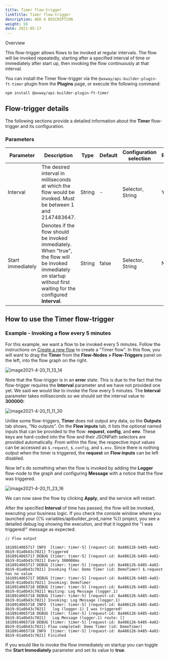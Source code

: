 ```yaml
---
title: Timer flow-trigger
linkTitle: Timer flow-trigger
description: ADD A DESCRIPTION
weight: 50
date: 2021-05-17
---
```


Overview

This flow-trigger allows flows to be invoked at regular intervals. The flow will be invoked repeatedly, starting after a specified interval of time or immediately after start up, then invoking the flow continuously at that interval.

You can install the Timer flow-trigger via the `@axway/api-builder-plugin-ft-timer` plugin from the **Plugins** page, or execute the following command:

```bash
npm install @axway/api-builder-plugin-ft-timer
```

## Flow-trigger details

The following sections provide a detailed information about the **Timer** flow-trigger and its configuration.

### Parameters

| Parameter | Description | Type | Default | Configuration selection | Required |
| --- | --- | --- | --- | --- | --- |
| Interval | The desired interval in milliseconds at which the flow would be invoked. Must be between 1 and 2147483647. | String | \- | Selector, String | Yes |
| Start immediately | Denotes if the flow should be invoked immediately. When "true", the flow will be invoked immediately on startup without first waiting for the configured **Interval**. | String | false | Selector, String | No |

## How to use the Timer flow-trigger

### Example - Invoking a flow every 5 minutes

For this example, we want a flow to be invoked every 5 minutes. Follow the instructions on [Create a new flow](/docs/developer_guide/flows/manage_flows/create_a_new_flow/) to create a "Timer flow". In this flow, you will want to drag the **Timer** from the **Flow-Nodes > Flow-Triggers** panel on the left, into the flow graph on the right.

![image2021-4-20_11_13_14](/Images/image2021-4-20_11_13_14.png)

Note that the flow-trigger is in an **error** state. This is due to the fact that the flow-trigger requires the **Interval** parameter and we have not provided one yet. We said we would like to invoke the flow every 5 minutes. The **Interval** parameter takes milliseconds so we should set the interval value to **300000:**

![image2021-4-20_11_11_30](/Images/image2021-4-20_11_11_30.png)

Unlike some flow-triggers, **Timer** does not output any data, so the **Outputs** tab shows, "No outputs". On the **Flow inputs** tab, it lists the optional named inputs that can be provided to the flow: **request**, **config**, and **env**. These keys are hard-coded into the flow and their JSONPath selectors are provided automatically. From within the flow, the respective input values can be accessed as `$.request`, `$.config`, and `$.env`. Since there is nothing output when the timer is triggered, the **request** on **Flow inputs** can be left disabled.

Now let's do something when the flow is invoked by adding the **Logger** flow-node to the graph and configuring **Message** with a notice that the flow was triggered.

![image2021-4-20_11_23_16](/Images/image2021-4-20_11_23_16.png)

We can now save the flow by clicking **Apply**, and the service will restart.

After the specified **Interval** of time has passed, the flow will be invoked, executing your business logic. If you check the console window where you launched your {{% variables/apibuilder_prod_name %}} project, you see a detailed debug log showing the execution, and that it logged the "I was triggered!" message as expected:

```
// Flow output

1618914065717 INFO  [timer: timer-5] [request-id: 8a486126-b485-4a02-8b19-01a0b43c7021] Triggered
1618914065717 DEBUG [timer: timer-5] [request-id: 8a486126-b485-4a02-8b19-01a0b43c7021] Every 300000ms
1618914065717 DEBUG [timer: timer-5] [request-id: 8a486126-b485-4a02-8b19-01a0b43c7021] Invoking flow: Demo Timer (id: DemoTimer) $.request has no value
1618914065717 DEBUG [timer: timer-5] [request-id: 8a486126-b485-4a02-8b19-01a0b43c7021] Invoking: DemoTimer
1618914065718 DEBUG [timer: timer-5] [request-id: 8a486126-b485-4a02-8b19-01a0b43c7021] Waiting: Log Message (logger.1)
1618914065718 DEBUG [timer: timer-5] [request-id: 8a486126-b485-4a02-8b19-01a0b43c7021] Invoking: Log Message (logger.1)
1618914065718 INFO  [timer: timer-5] [request-id: 8a486126-b485-4a02-8b19-01a0b43c7021]   log (logger.1) I was triggered!
1618914065718 DEBUG [timer: timer-5] [request-id: 8a486126-b485-4a02-8b19-01a0b43c7021]   Log Message (logger.1) route: []
1618914065718 DEBUG [timer: timer-5] [request-id: 8a486126-b485-4a02-8b19-01a0b43c7021] Flow completed: Demo Timer (id: DemoTimer)
1618914065718 INFO  [timer: timer-5] [request-id: 8a486126-b485-4a02-8b19-01a0b43c7021] Finished
```

If you would like to invoke the flow immediately on startup you can toggle the **Start Immediately** parameter and set its value to **true**.
